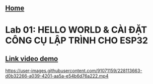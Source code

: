## [Home](../readme.md)

<h1><b>Lab 01:
HELLO WORLD &
CÀI ĐẶT CÔNG CỤ LẬP TRÌNH CHO ESP32</b></h1>

## [Link video demo](https://www.youtube.com/watch?v=-z0_GZlN0Go)

https://user-images.githubusercontent.com/91071159/228113663-d0b32266-a039-4201-aa5a-e54b6d76a222.mp4